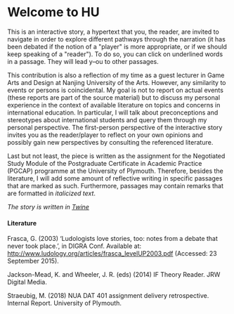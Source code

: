 # Welcome to HU

This is an interactive story, a hypertext that you, the reader, are invited to navigate in order to explore different pathways through the narration (it has been debated if the notion of a "player" is more appropriate, or if we should keep speaking of a "reader"). To do so, you can click on underlined words in a passage. They will lead y–ou to other passages.

This contribution is also a reflection of my time as a guest lecturer in Game Arts and Design at Nanjing University of the Arts. However, any similarity to events or persons is coincidental. My goal is not to report on actual events (these reports are part of the source material) but to discuss my personal experience in the context of available literature on topics and concerns in international education. In particular, I will talk about preconceptions and stereotypes about international students and query them through my personal perspective. The first-person perspective of the interactive story invites you as the reader/player to reflect on your own opinions and possibly gain new perspectives by consulting the referenced literature.

Last but not least, the piece is written as the assignment for the Negotiated Study Module of the Postgraduate Certificate in Academic Practice (PGCAP) programme at the University of Plymouth. Therefore, besides the literature, I will add some amount of reflective writing in specific passages that are marked as such. Furthermore, passages may contain remarks that are formatted in _italicized text_.

_The story is written in [Twine](https://twinery.org)_

#### Literature
Frasca, G. (2003) ‘Ludologists love stories, too: notes from a debate that never took place.’, in DIGRA Conf. Available at: http://www.ludology.org/articles/frasca_levelUP2003.pdf (Accessed: 23 September 2015).

Jackson-Mead, K. and Wheeler, J. R. (eds) (2014) IF Theory Reader. JRW Digital Media.

Straeubig, M. (2018) NUA DAT 401 assignment delivery retrospective. Internal Report. University of Plymouth.
